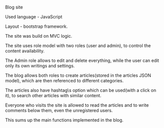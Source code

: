 Blog site

Used language - JavaScript

Layout - bootstrap framework. 

The site was build on MVC logic.


The site uses role model with two roles (user and admin), to control the content availability.

The Admin role allows to edit and delete everything, while the user can edit only its own writings and settings.

The blog allows both roles to create articles(stored in the articles JSON model), which are then referenced to different categories.

The articles also have hashtag\s option which can be used(with a click on it), to search other articles with similar content.

Everyone who visits the site is allowed to read the articles and to write comments below them, even the unregistered users.

This sums up the main functions implemented in the blog.
